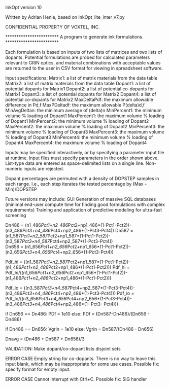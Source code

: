 InkOpt version 10

Written by Adrian Henle, based on InkOpt_lite_inter_v7.py

CONFIDENTIAL PROPERTY OF VOXTEL, INC.

************************ A program to generate ink formulations. ************************

Each formulation is based on inputs of two lists of matrices and two lists of dopants.  Potential
formulations are probed for calculated parameters relevant to GRIN optics, and material
combinations with acceptable values are returned to the user in CSV format for viewing in
spreadsheet software.

Input specifications:
	Matrix1:		a list of matrix materials from the data table
	Matrix2:		a list of matrix materials from the data table
	Dopant1:		a list of potential dopants for Matrix1
	Dopant2:		a list of potential co-dopants for Matrix1
	Dopant3:		a list of potential dopants for Matrix2
	Dopant4:		a list of potential co-dopants for Matrix2
	MaxDeltaPdf:	the maximum allowable difference in Pd,f
	MaxPDeltadf:	the maximum allowable P(delta)d,f
	MinAvgDeltan:	the minimum average of (delta)n
	MinPercent1:	the minimum volume % loading of Dopant1
	MaxPercent1:	the maximum volume % loading of Dopant1
	MinPercent2:	the minimum volume % loading of Dopant2
	MaxPercent2:	the maximum volume % loading of Dopant2
	MinPercent3:	the minimum volume % loading of Dopant3
	MaxPercent3:	the maximum volume % loading of Dopant3
	MinPercent4:	the minimum volume % loading of Dopant4
	MaxPercent4:	the maximum volume % loading of Dopant4
	
Inputs may be specified interactively, or by specifying a parameter input file at runtime.
Input files must specify parameters in the order shown above. List-type data are entered
as space-delimited lists on a single line.  Non-numeric inputs are rejected.
	
Dopant percentages are permuted with a density of DOPSTEP samples in each range.  I.e., each step
iterates the tested percentage by (Max - Min)/DOPSTEP

Future versions may include:
	GUI
	Generation of massive SQL databases (minimal end-user compute time for finding
		good formulations with complex requirements)
	Training and application of predictive modeling for ultra-fast screening



Dn486 = (n1_486*Pct1+n2_486*Pct2+np1_486*(1-Pct1-Pct2))-(n3_486*Pct3+n4_486*Pct4+np2_486*(1-Pct3-Pct4))
Dn587 = (n1_587*Pct1+n2_587*Pct2+np1_587*(1-Pct1-Pct2))-(n3_587*Pct3+n4_587*Pct4+np2_587*(1-Pct3-Pct4))                                 
Dn656 = (n1_656*Pct1+n2_656*Pct2+np1_656*(1-Pct1-Pct2))-(n3_656*Pct3+n4_656*Pct4+np2_656*(1-Pct3-Pct4))                                 





Pdf_hi = ((n1_587*Pct1+n2_587*Pct2+np1_587*(1-Pct1-Pct2))-(n1_486*Pct1+n2_486*Pct2+np1_486*(1-Pct1-Pct2)))
Pdf_hi = Pdf_hi/((n1_656*Pct1+n2_656*Pct2+np1_656*(1-Pct1-Pct2))-(n1_486*Pct1+n2_486*Pct2+np1_486*(1-Pct1-Pct2)))





Pdf_lo = ((n3_587*Pct3+n4_587*Pct4+np2_587*(1-Pct3-Pct4))-(n3_486*Pct3+n4_486*Pct4+np2_486*(1-Pct3-Pct4)))
Pdf_lo = Pdf_lo/((n3_656*Pct3+n4_656*Pct4+np2_656*(1-Pct3-Pct4))-(n3_486*Pct3+n4_486*Pct4+np2_486*(1- Pct3- Pct4)))                                  





if Dn656 == Dn486:
	PDf = 1e10
else:
	PDf = (Dn587-Dn486)/(Dn656 - Dn486)

	
	
	
if Dn486 == Dn656:
	Vgrin = 1e10
else: 
	Vgrin = Dn587/(Dn486 - Dn656)

	
	
	

Dnavg = (Dn486 + Dn587 + Dn656)/3


VALIDATION:
	Make dopant/co-dopant lists disjoint sets
	
	
	
ERROR CASE
	Empty string for co-dopants.  There is no way to leave this input blank, which may be
	inappropriate for some use cases.
	Possible fix: specify format for empty input.
	
ERROR CASE
	Cannot interrupt with Ctrl+C.
	Possible fix: SIG handler
	